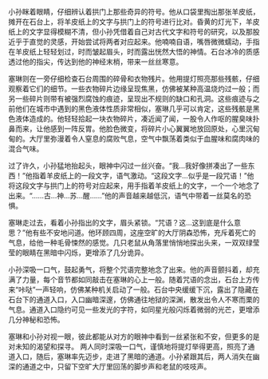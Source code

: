 小孙眯着眼睛，仔细辨认着拱门上那些奇异的符号。他从口袋里掏出那张羊皮纸，摊开在石台上，将羊皮纸上的文字与拱门上的符号进行比对。昏黄的灯光下，羊皮纸上的文字显得模糊不清，但小孙凭借着自己对古代文字和符号的研究，以及那股近乎于直觉的灵感，开始尝试将两者对应起来。他喃喃自语，嘴唇微微蠕动，手指在羊皮纸上轻轻划过，时而皱起眉头，时而露出恍然大悟的神情。石台冰冷的质感透过他的指尖，传达到他的神经末梢，带来一丝丝寒意。

塞琳则在一旁仔细检查石台周围的碎骨和衣物残片。他用提灯照亮那些残骸，仔细观察着它们的细节。一些衣物碎片边缘呈现焦黑，仿佛被某种高温烧灼过一般；而另一些碎片则带有被强烈腐蚀的痕迹，呈现出不规则的缺口和孔洞。这些痕迹与之前他们在城市中遇到的黑色液体性质非常相似，塞琳几乎可以肯定，这些残骸是黑色液体造成的。他轻轻拾起一块衣物碎片，凑近闻了闻，一股令人作呕的腥臭味扑鼻而来，让他感到一阵反胃。他脸色微变，将碎片小心翼翼地放回原处，心里沉甸甸的。大厅里弥漫着令人窒息的腐败气息，空气中飘荡着类似于血腥味和腐肉味的混合气味。

过了许久，小孙猛地抬起头，眼神中闪过一丝兴奋。“我…我好像拼凑出了一些东西！”他指着羊皮纸上的一段文字，语气激动。“这段文字…似乎是一段咒语！”他将这段文字与拱门上的符号对应起来，用手指着羊皮纸上的文字，一个一个地念了出来。“……古…神…苏…醒……”他的声音越来越低沉，语气中带着一丝莫名的恐惧。

塞琳走过去，看着小孙指出的文字，眉头紧锁。“咒语？这…这到底是什么意思？”他有些不安地问道。他环顾四周，这座空旷的大厅阴森恐怖，充斥着死亡的气息，给他一种毛骨悚然的感觉。几只老鼠从角落里悄悄地探出头来，一双双绿莹莹的眼睛在黑暗中闪烁，更增添了几分诡异。

小孙深吸一口气，鼓起勇气，将整个咒语完整地念了出来。他的声音颤抖着，却充满了力量，每个音节都如同敲击在塞琳的心上一般。随着咒语的念出，石台上方传来“咔哒”一声轻响，仿佛某种机关启动了一般。石台中央缓缓下沉，露出了隐藏在石台下的通道入口，入口幽暗深邃，仿佛通往地狱的深渊，散发出令人不寒而栗的气息。通道入口隐约可见一些发光的字符，如同星光般闪烁着微弱的光芒，更增添几分神秘和恐怖。

塞琳和小孙对视一眼，彼此都能从对方的眼神中看到一丝紧张和不安，但更多的是对未知的渴望和探寻。 两人同时深吸一口气，谨慎地将提灯举得更高，照亮了通道入口，随后，塞琳率先迈步，走进了黑暗的通道。小孙紧跟其后，两人消失在幽深的通道之中，只留下空旷大厅里回荡的脚步声和老鼠的吱吱声。